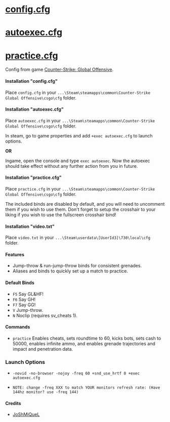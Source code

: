 # [config.cfg](https://github.com/JoShMiQueL/JoShMiQueL_Game_Configs/blob/main/CSGO/config.cfg)
# [autoexec.cfg](https://github.com/JoShMiQueL/JoShMiQueL_Game_Configs/blob/main/CSGO/autoexec.cfg)
# [practice.cfg](https://github.com/JoShMiQueL/JoShMiQueL_Game_Configs/blob/main/CSGO/practice.cfg)
Config from game [Counter-Strike: Global Offensive](http://counter-strike.net).

#### Installation "config.cfg"
Place `config.cfg` in your `...\Steam\steamapps\common\Counter-Strike Global Offensive\csgo\cfg` folder.

#### Installation "autoexec.cfg"
Place `autoexec.cfg` in your `...\Steam\steamapps\common\Counter-Strike Global Offensive\csgo\cfg` folder.

In steam, go to game properties and add `+exec autoexec.cfg` to launch options.

**OR**

Ingame, open the console and type `exec autoexec`. Now the autoexec should take effect without any further action from you in future.

#### Installation "practice.cfg"
Place `practice.cfg` in your `...\Steam\steamapps\common\Counter-Strike Global Offensive\csgo\cfg` folder.

The included binds are disabled by default, and you will need to uncomment them if you wish to use them. Don't forget to setup the crosshair to your liking if you wish to use the fullscreen crosshair bind!

#### Installation "video.txt"
Place `video.txt` in your `...\Steam\userdata\[UserId3]\730\local\cfg` folder.

#### Features
- Jump-throw & run-jump-throw binds for consistent grenades.
- Aliases and binds to quickly set up a match to practice.

#### Default Binds
- `F5` Say GL&HF!
- `F6` Say GH!
- `F7` Say GG!
- `V` Jump-throw.
- `N` Noclip (requires sv_cheats 1).

#### Commands
- `practice` Enables cheats, sets roundtime to 60, kicks bots, sets cash to 50000, enables infinite ammo, and enables grenade trajectories and impact and penetration data.

### Launch Options
- `-novid -no-browser -nojoy -freq 60 +snd_use_hrtf 0 +exec autoexec.cfg`

- `NOTE: change -freq XXX to match YOUR monitors refresh rate: (Have 144hz monitor? use -freq 144)`
#### Credits
- [JoShMiQueL](https://github.com/JoShMiQueL)
